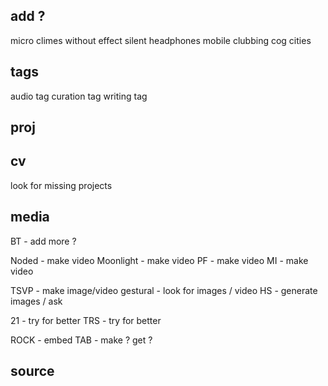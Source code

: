 
## add ?

micro climes
without effect
silent headphones
mobile clubbing
cog cities

## tags

audio tag
curation tag
writing tag

## proj

<!-- 2Story - add store links -->
<!-- G8 - add store links -->
<!-- bomb - add supporters / res -->

## cv

look for missing projects

## media

BT - add more ?

<!-- ViewBook - make video -->
Noded - make video
Moonlight - make video
PF - make video
MI - make video

TSVP - make image/video
gestural - look for images / video
HS - generate images / ask

21 - try for better
TRS - try for better

ROCK - embed
TAB - make ? get ?

## source

<!-- add cinecitta -->
<!-- add cocities -->
<!-- add royalty free  -->
